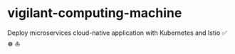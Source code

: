 # vigilant-computing-machine
Deploy microservices cloud-native application with Kubernetes and Istio ✅ ☸️ ⛵️

